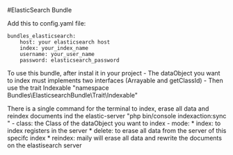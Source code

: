 #ElasticSearch Bundle

Add this to config.yaml file:

    bundles_elasticsearch:
        host: your elasticsearch host
        index: your_index_name
        username: your_user_name
        password: elasticsearch_password

To use this bundle, after instal it in your project
    - The dataObject you want to index must implements two interfaces (Arrayable and getClassId)
    - Then use the trait Indexable "namespace Bundles\ElasticsearchBundle\Trait\Indexable" 

There is a single command for the terminal to index, erase all data and reindex documents ind the elastic-server
    "php bin/console indexaction:sync <class> <mode>"
    - class: the Class of the dataObject you want to index
    - mode: 
        * index: to index registers in the server
        * delete: to erase all data from the server of this specifc index
        * reindex: maily will erase all data and rewrite the documents on the elastisearch server 
